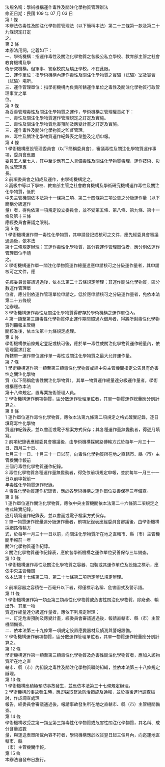 法規名稱：學術機構運作毒性及關注化學物質管理辦法  
修正日期：民國 109 年 07 月 03 日  
第 1 條  
本辦法依毒性及關注化學物質管理法（以下簡稱本法）第二十三條第一款及第二十九條規定訂定  
之。  
第 2 條  
本辦法用詞，定義如下：  
一、學術機構：指運作毒性及關注化學物質之各級公私立學校、教育部主管之社會教育機構及學  
術研究機構。但軍事、警察校院及矯正學校，不在此限。  
二、運作單位：指學術機構內運作毒性及關注化學物質之實驗（試驗）室及實習（試驗）場所。  
三、運作管理單位：指學術機構內負責所轄運作單位之毒性及關注化學物質行政管理事宜之單  
位。  
第 3 條  
為妥善管理毒性及關注化學物質之運作，學術機構之管理權責如下：  
一、毒性及關注化學物質運作管理規定之訂定及實施。  
二、毒性及關注化學物質危害預防及應變計畫之訂定及實施。  
三、運作毒性及關注化學物質之監督管理。  
四、毒性及關注化學物質運作紀錄表之彙整及定期申報。  
第 4 條  
1 學術機構應設管理委員會（以下簡稱委員會），審議毒性及關注化學物質運作事項，委員會應置  
委員五人至七人，其中至少應有二人具備毒性及關注化學物質毒理、運作技術、災防或管理專  
長。  
2 前項委員會之組成及運作，由學術機構定之。  
3 高級中等以下學校、教育部主管之社會教育機構及學術研究機構運作毒性及關注化學物質，低於  
中央主管機關依本法第十一條第二項、第二十四條第三項公告之分級運作量（以下簡稱分級運作  
量）者，得免依第一項規定設立委員會，並不受第五條、第八條、第九條、第十一條及第十三條  
應經委員會審議之限制。  
第 5 條  
1 學術機構運作單一毒性化學物質，其申請登記或核可之文件，應先經委員會審議通過後，依本法  
第十三條規定辦理；其運作毒性化學物質，區分數運作管理單位者，應分別依運作管理單位申請  
之。  
2 學術機構運作單一關注化學物質運作總量達應申請核可之分級運作量者，其申請核可之文件，應  


先經委員會審議通過後，依本法第二十五條規定辦理；其運作關注化學物質，區分數運作管理單  
位者，應分別依運作管理單位申請之。低於應申請核可之分級運作量者，免依本法第二十五條規  
定辦理。  
3 學術機構運作毒性及關注化學物質得貯存於學術機構之運作單位內。  
4 第一類至第三類毒性化學物質停止運作期間超過六個月者，得將所剩毒性化學物質列冊報主管機  
關核准後，依本法第十九條規定處理。  
第 6 條  
學術機構依前條規定登記或核可後，應於單一毒性或關注化學物質運作總量內，依管理需求訂定  
所轄單一運作單位運作單一毒性或關注化學物質之最大允許運作量。  
第 7 條  
1 學術機構運作第一類至第三類毒性化學物質或經中央主管機關指定公告具有危害性之關注化學物  
質（以下簡稱危害性關注化學物質），其單一物質運作總量達分級運作量者，學術機構應依本法  
第十八條規定，置專業技術管理人員。  
2 學術機構運作前項物質，區分數運作管理單位者，其單一物質運作總量應分別計算之。  
第 8 條  
1 運作單位運作毒性化學物質，應依本法第九條第二項規定之格式確實記錄，逐日填寫毒性化學物  
質運作紀錄表，並以書面或電子檔案方式保存；其各種運作量無變動者，得逐月填寫。  
2 前項紀錄表應經委員會審議後，由學術機構採網路傳輸方式於每年一月三十一日、四月三十日、  
七月三十一日、十月三十一日以前，向毒性化學物質所在地之直轄市、縣（市）主管機關申報前  
三個月毒性化學物質運作紀錄。  
3 毒性化學物質各種運作量無變動者，得免依前項規定申報，並於每年一月三十一日以前申報前一  
年毒性化學物質運作紀錄。  
4 毒性化學物質運作紀錄表，應於各學術機構之運作單位妥善保存三年備查。  
第 9 條  
1 運作單位運作關注化學物質，應依中央主管機關依本法第二十六條第二項規定之格式確實記錄，  
逐月填寫運作紀錄表，並以書面或電子檔案方式保存。  
2 單一物質運作總量達分級運作量者，前項紀錄表應經委員會審議後，由學術機構採網路傳輸方  
式，於每年一月三十一日以前，向關注化學物質所在地之直轄市、縣（市）主管機關申報前一年  
關注化學物質運作紀錄。  
3 關注化學物質運作紀錄表，應於各學術機構之運作單位妥善保存三年備查。  
第 10 條  
1 學術機構運作毒性及關注化學物質之容器、包裝或其運作單位及設施之標示，應依中央主管機關  
依本法第十七條第二項、第二十七條第二項所定辦法規定辦理。  


2 前項容器之容積在一百毫升以下者，得僅標示名稱、危害圖式及警示語。  
第 11 條  
1 學術機構運作第一類至第三類毒性化學物質或危害性關注化學物質，除廢棄、輸出外，其單一物  
質運作總量達分級運作量者，應依下列規定辦理：  
一、訂定危害預防及應變計畫，經委員會審議通過後，報請直轄市、縣（市）主管機關備查。  
二、依本法第三十九條第一項規定設置應變器材及偵測與警報設備。  
2 學術機構運作前項物質，區分數運作管理單位者，其單一物質運作總量應分別計算之。  
第 12 條  
學術機構運作第一類至第三類毒性化學物質及危害性關注化學物質者，應加入該物質所在地之直  
轄市、縣（市）內組設之毒性及關注化學物質聯防組織，並依本法第三十八條規定辦理。  
第 13 條  
1 學術機構應積極預防事故發生，並應依本法第三十七條規定辦理。  
2 學術機構於事故發生時，應即採取緊急防治措施及通報，並於事後進行調查檢討，作成調查處理  
報告，經委員會審議通過後，報請事故發生所在地之直轄市、縣（市）主管機關備查。  
第 14 條  
學術機構收受之第一類至第三類毒性化學物質或危害性關注化學物質，其名稱、成分含量或數  
量，與運送表單所載內容不符者，學術機構應於收貨翌日起三個月內，向迄運地直轄市、縣  
（市）主管機關申報。  
第 15 條  
本辦法自發布日施行。  


